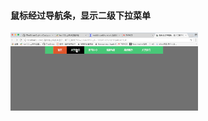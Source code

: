 
#### 鼠标经过导航条，显示二级下拉菜单
![鼠标经过导航条，显示二级下拉菜单](https://github.com/ITIosEthan/CzyHtmlCssJqueryNotes/blob/master/%E9%BC%A0%E6%A0%87%E7%BB%8F%E8%BF%87%E5%AF%BC%E8%88%AA%E6%9D%A1%E6%98%BE%E7%A4%BA%E4%BA%8C%E7%BA%A7%E4%B8%8B%E6%8B%89%E8%8F%9C%E5%8D%95/%E9%BC%A0%E6%A0%87%E7%BB%8F%E8%BF%87%E5%AF%BC%E8%88%AA%E6%9D%A1%EF%BC%8C%E6%98%BE%E7%A4%BA%E4%BA%8C%E7%BA%A7%E4%B8%8B%E6%8B%89%E8%8F%9C%E5%8D%95.gif)
